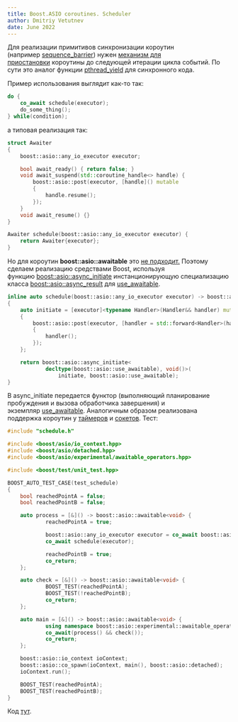 ```yaml
---
title: Boost.ASIO coroutines. Scheduler
author: Dmitriy Vetutnev
date: June 2022
---
```


Для реализации примитивов синхронизации короутин (например [sequence_barrier](https://github.com/andreasbuhr/cppcoro?ref=kysa.me#sequence_barrier)) нужен [механизм для приостановки](https://github.com/andreasbuhr/cppcoro?ref=kysa.me#Scheduler-concept) короутины до следующей итерации цикла событий. По сути это аналог функции [pthread_yield](https://man7.org/linux/man-pages/man3/pthread_yield.3.html?ref=kysa.me) для синхронного кода.

Пример использования выглядит как-то так:

```c++
do {
    co_await schedule(executor);
    do_some_thing();
} while(condition);
```

а типовая реализация так:

```cpp
struct Awaiter
{
    boost::asio::any_io_executor executor;

    bool await_ready() { return false; }
    void await_suspend(std::coroutine_handle<> handle) {
        boost::asio::post(executor, [handle]() mutable
        {
            handle.resume();
        });
    }
    void await_resume() {}
}

Awaiter schedule(boost::asio::any_io_executor executor) {
	return Awaiter{executor};
}
```

Но для короутин **boost::asio::awaitable** это [не подходит.](https://github.com/lewissbaker/cppcoro/issues/131?ref=kysa.me#issuecomment-557936671) Поэтому сделаем реализацию средствами Boost, используя функцию [boost::asio::async_initiate](https://www.boost.org/doc/libs/develop/doc/html/boost_asio/overview/model/completion_tokens.html?ref=kysa.me) инстанционирующую специализацию класса [boost::asio::async_result](https://www.boost.org/doc/libs/1_80_0/doc/html/boost_asio/reference/async_result.html?ref=kysa.me) для [use_awaitable](https://github.com/boostorg/asio/blob/boost-1.80.0/include/boost/asio/impl/use_awaitable.hpp?ref=kysa.me#L258).

```cpp
inline auto schedule(boost::asio::any_io_executor executor) -> boost::asio::awaitable<void>
{
    auto initiate = [executor]<typename Handler>(Handler&& handler) mutable
    {
        boost::asio::post(executor, [handler = std::forward<Handler>(handler)]() mutable
        {
            handler();
        });
    };

    return boost::asio::async_initiate<
            decltype(boost::asio::use_awaitable), void()>(
                initiate, boost::asio::use_awaitable);
}
```

В async_initiate передается функтор (выполняющий планирование пробуждения и вызова обработчика завершения) и экземпляр [use_awaitable](https://www.boost.org/doc/libs/develop/doc/html/boost_asio/reference/use_awaitable.html?ref=kysa.me). Аналогичным образом реализована поддержка короутин у [таймеров](https://github.com/boostorg/asio/blob/boost-1.80.0/include/boost/asio/basic_waitable_timer.hpp?ref=kysa.me#L782) и [сокетов](https://github.com/boostorg/asio/blob/boost-1.80.0/include/boost/asio/basic_stream_socket.hpp?ref=kysa.me#L1106). Тест:

```cpp
#include "schedule.h"

#include <boost/asio/io_context.hpp>
#include <boost/asio/detached.hpp>
#include <boost/asio/experimental/awaitable_operators.hpp>

#include <boost/test/unit_test.hpp>

BOOST_AUTO_TEST_CASE(test_schedule)
{
    bool reachedPointA = false;
    bool reachedPointB = false;

    auto process = [&]() -> boost::asio::awaitable<void> {
            reachedPointA = true;

            boost::asio::any_io_executor executor = co_await boost::asio::this_coro::executor;
            co_await schedule(executor);

            reachedPointB = true;
            co_return;
    };

    auto check = [&]() -> boost::asio::awaitable<void> {
            BOOST_TEST(reachedPointA);
            BOOST_TEST(!reachedPointB);
            co_return;
    };

    auto main = [&]() -> boost::asio::awaitable<void> {
            using namespace boost::asio::experimental::awaitable_operators;
            co_await(process() && check());
            co_return;
    };

    boost::asio::io_context ioContext;
    boost::asio::co_spawn(ioContext, main(), boost::asio::detached);
    ioContext.run();

    BOOST_TEST(reachedPointA);
    BOOST_TEST(reachedPointB);
}
```

Код [тут](https://github.com/dvetutnev/boost_asio_awaitable_ext?ref=kysa.me).
